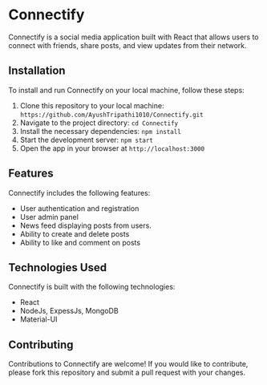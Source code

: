 
# Connectify

Connectify is a social media application built with React that allows users to connect with friends, share posts, and view updates from their network. 

## Installation

To install and run Connectify on your local machine, follow these steps:

1. Clone this repository to your local machine: `https://github.com/AyushTripathi1010/Connectify.git`
2. Navigate to the project directory: `cd Connectify`
3. Install the necessary dependencies: `npm install`
4. Start the development server: `npm start`
5. Open the app in your browser at `http://localhost:3000`

## Features

Connectify includes the following features:

- User authentication and registration
- User admin panel
- News feed displaying posts from users.
- Ability to create and delete posts
- Ability to like and comment on posts

## Technologies Used

Connectify is built with the following technologies:

- React
- NodeJs, ExpessJs, MongoDB
- Material-UI

## Contributing

Contributions to Connectify are welcome! If you would like to contribute, please fork this repository and submit a pull request with your changes.
